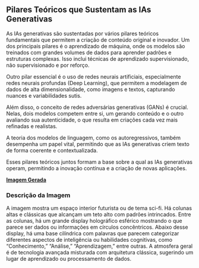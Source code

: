 ## Pilares Teóricos que Sustentam as IAs Generativas
As IAs generativas são sustentadas por vários pilares teóricos fundamentais que permitem a criação de conteúdo original e inovador. Um dos principais pilares é o aprendizado de máquina, onde os modelos são treinados com grandes volumes de dados para aprender padrões e estruturas complexas. Isso inclui técnicas de aprendizado supervisionado, não supervisionado e por reforço.

Outro pilar essencial é o uso de redes neurais artificiais, especialmente redes neurais profundas (Deep Learning), que permitem a modelagem de dados de alta dimensionalidade, como imagens e textos, capturando nuances e variabilidades sutis.

Além disso, o conceito de redes adversárias generativas (GANs) é crucial. Nelas, dois modelos competem entre si, um gerando conteúdo e o outro avaliando sua autenticidade, o que resulta em criações cada vez mais refinadas e realistas.

A teoria dos modelos de linguagem, como os autoregressivos, também desempenha um papel vital, permitindo que as IAs generativas criem texto de forma coerente e contextualizada.

Esses pilares teóricos juntos formam a base sobre a qual as IAs generativas operam, permitindo a inovação contínua e a criação de novas aplicações.

**[Imagem Gerada](/outputs/PilaresTeoricosqueSustentamasIAsGenerativas.jpg)**

### Descrição da Imagem
A imagem mostra um espaço interior futurista ou de tema sci-fi. Há colunas altas e clássicas que alcançam um teto alto com padrões intrincados. Entre as colunas, há um grande display holográfico esférico mostrando o que parece ser dados ou informações em círculos concêntricos. Abaixo desse display, há uma base cilíndrica com palavras que parecem categorizar diferentes aspectos de inteligência ou habilidades cognitivas, como “Conhecimento,” “Análise,” “Aprendizagem,” entre outras. A atmosfera geral é de tecnologia avançada misturada com arquitetura clássica, sugerindo um lugar de aprendizado ou processamento de dados.
